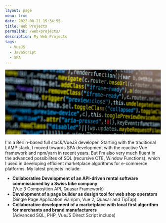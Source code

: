 ```yaml
---
layout: page
menu: true
date: 2022-08-21 15:34:55
title: Web Projects
permalink: /web-projects/
description: My Web Projects
tags:
  - VueJS
  - JavaScript
  - SPA
---
```

<img src="/assets/img/uploads/code.webp" alt="Javascript Code">

I'm a Berlin-based full stack/VueJS developer. Starting with the traditional LAMP stack, I moved towards SPA development with the reactive Vue framework and npm/yarn in recent years. But I'm also very much fluent in the advanced possibilites of SQL (recursive CTE, Window Functions), which I used in developing efficient marketplace algorithms for e-commerce platforms. My latest projects include:

* **Collaborative Development of an API-driven rental software commissioned by a Swiss bike company**\
  (Vue 3 Composition API, Quasar Framework)
* **Development of a page builder as design tool for web shop operators**\
  (Single Page Application via npm, Vue 2, Quasar and TipTap)
* **Collaborative development of a marketplace with local first algorithm for merchants and brand manufacturers**\
  (Advanced SQL, PHP, VueJS Direct Script include)